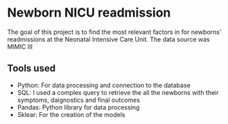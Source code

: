 # Newborn NICU readmission 

The goal of this project is to find the most relevant factors in for newborns' readmissions at the Neonatal Intensive Care Unit. The data source was MIMIC III

## Tools used

* Python: For data processing and connection to the database
* SQL: I used a complex query to retrieve the all the newborns with their symptoms, daignostics and final outcomes
* Pandas: Python library for data processing
* Sklear: For the creation of the models

